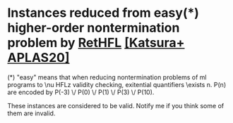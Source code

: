 # Instances reduced from easy(\*) higher-order nontermination problem by [RetHFL](https://github.com/moratorium08/hflmc2) [[Katsura+ APLAS20]](https://link.springer.com/chapter/10.1007%2F978-3-030-64437-6_5)


(\*) "easy" means that when reducing nontermination problems of ml programs to \\nu HFLz validity checking, exitential quantifiers \\exists n. P(n) are encoded by P(-3) \\/ P(0) \\/ P(1) \\/ P(3) \\/ P(10).

These instances are considered to be valid. Notify me if you think some of them are invalid.

